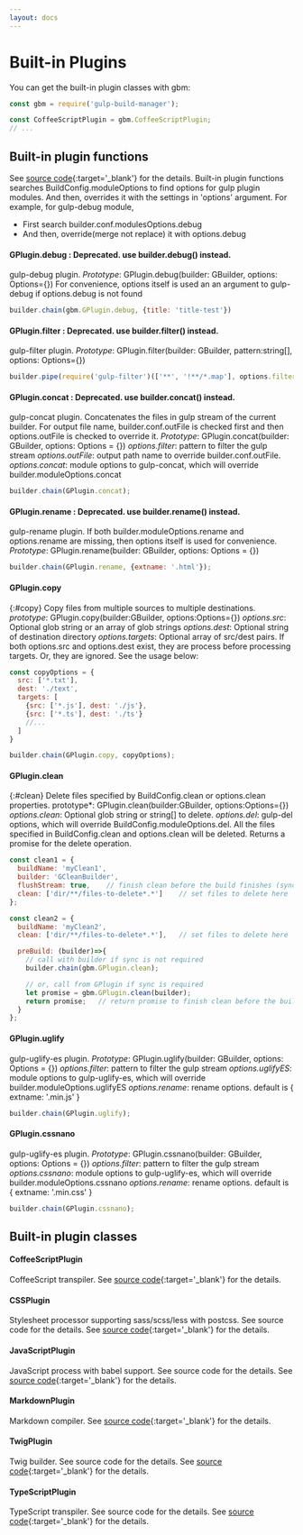 ```yaml
---
layout: docs
---
```



# Built-in Plugins
You can get the built-in plugin classes with gbm:
```javascript
const gbm = require('gulp-build-manager');

const CoffeeScriptPlugin = gbm.CoffeeScriptPlugin;
// ...
```

## Built-in plugin functions
See [source code]({{site.repo}}/src/core/plugin.ts){:target='_blank'} for the details.
Built-in plugin functions searches BuildConfig.moduleOptions to find options for gulp plugin modules. And then, overrides it with the settings in 'options' argument. For example, for gulp-debug module,
  - First search builder.conf.modulesOptions.debug
  - And then, override(merge not replace) it with options.debug

#### GPlugin.debug : Deprecated. use builder.debug() instead.
gulp-debug plugin.
*Prototype*: GPlugin.debug(builder: GBuilder, options: Options={})
For convenience, options itself is used an an argument to gulp-debug if options.debug is not found
```javascript
builder.chain(gbm.GPlugin.debug, {title: 'title-test'})
```

#### GPlugin.filter : Deprecated. use builder.filter() instead.
gulp-filter plugin.
*Prototype*: GPlugin.filter(builder: GBuilder, pattern:string[], options: Options={})
```javascript
builder.pipe(require('gulp-filter')(['**', '!**/*.map'], options.filter));
```

#### GPlugin.concat : Deprecated. use builder.concat() instead.
gulp-concat plugin.
Concatenates the files in gulp stream of the current builder. For output file name, builder.conf.outFile is checked first and then options.outFile is checked to override it.
*Prototype*: GPlugin.concat(builder: GBuilder, options: Options = {})
*options.filter*: pattern to filter the gulp stream
*options.outFile*: output path name to override builder.conf.outFile.
*options.concat*: module options to gulp-concat, which will override builder.moduleOptions.concat
```javascript
builder.chain(GPlugin.concat);
```


#### GPlugin.rename : Deprecated. use builder.rename() instead.
gulp-rename plugin.
If both builder.moduleOptions.rename and options.rename are missing, then options itself is used for convenience.
*Prototype*: GPlugin.rename(builder: GBuilder, options: Options = {})

```javascript
builder.chain(GPlugin.rename, {extname: '.html'});
```

#### GPlugin.copy
{:#copy}
Copy files from multiple sources to multiple destinations.
*prototype*: GPlugin.copy(builder:GBuilder, options:Options={})
*options.src*: Optional glob string or an array of glob strings
*options.dest*: Optional string of destination directory
*options.targets*: Optional array of src/dest pairs.
If both options.src and options.dest exist, they are process before processing targets. Or, they are ignored.
See the usage below:
```javascript
const copyOptions = {
  src: ['*.txt'],
  dest: './text',
  targets: [
    {src: ['*.js'], dest: './js'},
    {src: ['*.ts'], dest: './ts'}
    //...
  ]
}

builder.chain(GPlugin.copy, copyOptions);
```

#### GPlugin.clean
{:#clean}
Delete files specified by BuildConfig.clean or options.clean properties.
 prototype*: GPlugin.clean(builder:GBuilder, options:Options={})
*options.clean*: Optional glob string or string[] to delete.
*options.del*: gulp-del options, which will override BuildConfig.moduleOptions.del.
All the files specified in BuildConfig.clean and options.clean will be deleted.
Returns a promise for the delete operation.
```javascript
const clean1 = {
  buildName: 'myClean1',
  builder: 'GCleanBuilder',
  flushStream: true,    // finish clean before the build finishes (sync)
  clean: ['dir/**/files-to-delete*.*']    // set files to delete here
};

const clean2 = {
  buildName: 'myClean2',
  clean: ['dir/**/files-to-delete*.*'],   // set files to delete here

  preBuild: (builder)=>{
    // call with builder if sync is not required
    builder.chain(gbm.GPlugin.clean);

    // or, call from GPlugin if sync is required
    let promise = gbm.GPlugin.clean(builder);
    return promise;   // return promise to finish clean before the build finishes (sync)
  }
};
```

#### GPlugin.uglify
gulp-uglify-es plugin.
*Prototype*: GPlugin.uglify(builder: GBuilder, options: Options = {})
*options.filter*: pattern to filter the gulp stream
*options.uglifyES*: module options to gulp-uglify-es, which will override builder.moduleOptions.uglifyES
*options.rename*: rename options. default is { extname: '.min.js' }
```javascript
builder.chain(GPlugin.uglify);
```

#### GPlugin.cssnano
gulp-uglify-es plugin.
*Prototype*: GPlugin.cssnano(builder: GBuilder, options: Options = {})
*options.filter*: pattern to filter the gulp stream
*options.cssnano*: module options to gulp-uglify-es, which will override builder.moduleOptions.cssnano
*options.rename*: rename options. default is { extname: '.min.css' }
```javascript
builder.chain(GPlugin.cssnano);
```


## Built-in plugin classes
#### CoffeeScriptPlugin
CoffeeScript transpiler.
See [source code]({{site.repo}}/src/plugins/CoffeeScriptPlugin.ts){:target='_blank'} for the details.

#### CSSPlugin
Stylesheet processor supporting sass/scss/less with postcss. See source code for the details.
See [source code]({{site.repo}}/src/plugins/CSSPlugin.ts){:target='_blank'} for the details.

#### JavaScriptPlugin
JavaScript process with babel support. See source code for the details.
See [source code]({{site.repo}}/src/plugins/JavaScriptPlugin.ts){:target='_blank'} for the details.

#### MarkdownPlugin
Markdown compiler.
See [source code]({{site.repo}}/src/plugins/MarkdownPlugin.ts){:target='_blank'} for the details.

#### TwigPlugin
Twig builder. See source code for the details.
See [source code]({{site.repo}}/src/plugins/TwigPlugin.ts){:target='_blank'} for the details.

#### TypeScriptPlugin
TypeScript transpiler. See source code for the details.
See [source code]({{site.repo}}/src/plugins/TypeScriptPlugin.ts){:target='_blank'} for the details.
